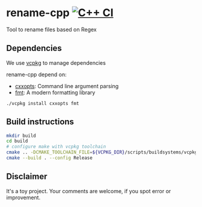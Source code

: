 # rename-cpp [![C++ CI](https://github.com/edmBernard/rename-cpp/workflows/C++%20CI/badge.svg?branch=master)](https://github.com/edmBernard/rename-cpp/actions)

Tool to rename files based on Regex

## Dependencies

We use [vcpkg](https://github.com/Microsoft/vcpkg) to manage dependencies

rename-cpp depend on:
- [cxxopts](https://github.com/jarro2783/cxxopts): Command line argument parsing
- [fmt](https://fmt.dev/latest/index.html): A modern formatting library

```
./vcpkg install cxxopts fmt
```

## Build instructions

```bash
mkdir build
cd build
# configure make with vcpkg toolchain
cmake .. -DCMAKE_TOOLCHAIN_FILE=${VCPKG_DIR}/scripts/buildsystems/vcpkg.cmake
cmake --build . --config Release
```

## Disclaimer

It's a toy project. Your comments are welcome, if you spot error or improvement.
